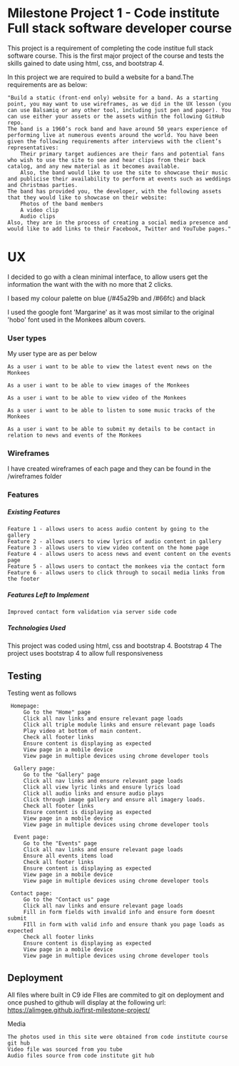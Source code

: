 # Milestone Project 1 - Code institute Full stack software developer course
This project is a requirement of completing the code institue full stack software course. This is the first major project of the course and tests the skills gained to date using html, css, and bootstrap 4.

In this project we are required to build a website for a band.The requirements are as below:

    "Build a static (front-end only) website for a band. As a starting point, you may want to use wireframes, as we did in the UX lesson (you can use Balsamiq or any other tool, including just pen and paper). You can use either your assets or the assets within the following GitHub repo.
    The band is a 1960’s rock band and have around 50 years experience of performing live at numerous events around the world. You have been given the following requirements after interviews with the client’s representatives:
        Their primary target audiences are their fans and potential fans who wish to use the site to see and hear clips from their back catalog, and any new material as it becomes available.
        Also, the band would like to use the site to showcase their music and publicise their availability to perform at events such as weddings and Christmas parties.
    The band has provided you, the developer, with the following assets that they would like to showcase on their website:
        Photos of the band members
        A video clip
        Audio clips
    Also, they are in the process of creating a social media presence and would like to add links to their Facebook, Twitter and YouTube pages."

# UX

I decided to go with a clean minimal interface, to allow users get the information the want with the with no more that 2 clicks. 

I based my colour palette on blue (/#45a29b and /#66fc) and black

I used the google font 'Margarine' as it was most similar to the original 'hobo' font used in the Monkees album covers.

### User types

My user type are as per below

    As a user i want to be able to view the latest event news on the Monkees
    
    As a user i want to be able to view images of the Monkees
    
    As a user i want to be able to view video of the Monkees
    
    As a user i want to be able to listen to some music tracks of the Monkees
    
    As a user i want to be able to submit my details to be contact in relation to news and events of the Monkees
    
### Wireframes
I have created wireframes of each page and they can be found in the /wireframes folder

### Features

##### Existing Features

    Feature 1 - allows users to acess audio content by going to the gallery
    Feature 2 - allows users to view lyrics of audio content in gallery
    Feature 3 - allows users to view video content on the home page
    Feature 4 - allows users to acess news and event content on the events page
    Feature 5 - allows users to contact the monkees via the contact form
    Feature 6 - allows users to click through to socail media links from the footer
    

##### Features Left to Implement

    Improved contact form validation via server side code

##### Technologies Used
This project was coded using html, css and bootstrap 4.
    Bootstrap 4
        The project uses bootstrap 4 to allow full responsiveness

## Testing
Testing went as follows

   
     Homepage:
         Go to the "Home" page
         Click all nav links and ensure relevant page loads
         Click all triple module links and ensure relevant page loads
         Play video at bottom of main content.
         Check all footer links
         Ensure content is displaying as expected
         View page in a mobile device
         View page in multiple devices using chrome developer tools
 
      Gallery page:
         Go to the "Gallery" page
         Click all nav links and ensure relevant page loads
         Click all view lyric links and ensure lyrics load
         Click all audio links and ensure audio plays
         Click through image gallery and ensure all imagery loads.
         Check all footer links
         Ensure content is displaying as expected
         View page in a mobile device
         View page in multiple devices using chrome developer tools    
      
      Event page:
         Go to the "Events" page
         Click all nav links and ensure relevant page loads
         Ensure all events items load
         Check all footer links
         Ensure content is displaying as expected
         View page in a mobile device
         View page in multiple devices using chrome developer tools
         
     Contact page:
         Go to the "Contact us" page
         Click all nav links and ensure relevant page loads
         Fill in form fields with invalid info and ensure form doesnt submit
         FIll in form with valid info and ensure thank you page loads as expected
         Check all footer links
         Ensure content is displaying as expected
         View page in a mobile device
         View page in multiple devices using chrome developer tools



## Deployment

All files where built in C9 ide
FIles are commited to git on deployment and once pushed to github will display at the following url:
https://alimgee.github.io/first-milestone-project/


Media

    The photos used in this site were obtained from code institute course git hub
    Video file was sourced from you tube
    Audio files source from code institute git hub


